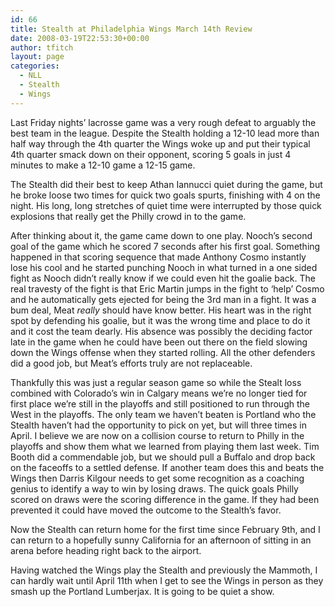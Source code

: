 ```yaml
---
id: 66
title: Stealth at Philadelphia Wings March 14th Review
date: 2008-03-19T22:53:30+00:00
author: tfitch
layout: page
categories:
  - NLL
  - Stealth
  - Wings
---
```

Last Friday nights&#8217; lacrosse game was a very rough defeat to arguably the best team in the league. Despite the Stealth holding a 12-10 lead more than half way through the 4th quarter the Wings woke up and put their typical 4th quarter smack down on their opponent, scoring 5 goals in just 4 minutes to make a 12-10 game a 12-15 game.

The Stealth did their best to keep Athan Iannucci quiet during the game, but he broke loose two times for quick two goals spurts, finishing with 4 on the night. His long, long stretches of quiet time were interrupted by those quick explosions that really get the Philly crowd in to the game.

After thinking about it, the game came down to one play. Nooch&#8217;s second goal of the game which he scored 7 seconds after his first goal. Something happened in that scoring sequence that made Anthony Cosmo instantly lose his cool and he started punching Nooch in what turned in a one sided fight as Nooch didn&#8217;t really know if we could even hit the goalie back. The real travesty of the fight is that Eric Martin jumps in the fight to &#8216;help&#8217; Cosmo and he automatically gets ejected for being the 3rd man in a fight. It was a bum deal, Meat _really_ should have know better. His heart was in the right spot by defending his goalie, but it was the wrong time and place to do it and it cost the team dearly. His absence was possibly the deciding factor late in the game when he could have been out there on the field slowing down the Wings offense when they started rolling. All the other defenders did a good job, but Meat&#8217;s efforts truly are not replaceable.

Thankfully this was just a regular season game so while the Stealt loss combined with Colorado&#8217;s win in Calgary means we&#8217;re no longer tied for first place we&#8217;re still in the playoffs and still positioned to run through the West in the playoffs. The only team we haven&#8217;t beaten is Portland who the Stealth haven&#8217;t had the opportunity to pick on yet, but will three times in April. I believe we are now on a collision course to return to Philly in the playoffs and show them what we learned from playing them last week. Tim Booth did a commendable job, but we should pull a Buffalo and drop back on the faceoffs to a settled defense. If another team does this and beats the Wings then Darris Kilgour needs to get some recognition as a coaching genius to identify a way to win by losing draws. The quick goals Philly scored on draws were the scoring difference in the game. If they had been prevented it could have moved the outcome to the Stealth&#8217;s favor.

Now the Stealth can return home for the first time since February 9th, and I can return to a hopefully sunny California for an afternoon of sitting in an arena before heading right back to the airport.

Having watched the Wings play the Stealth and previously the Mammoth, I can hardly wait until April 11th when I get to see the Wings in person as they smash up the Portland Lumberjax. It is going to be quiet a show.
